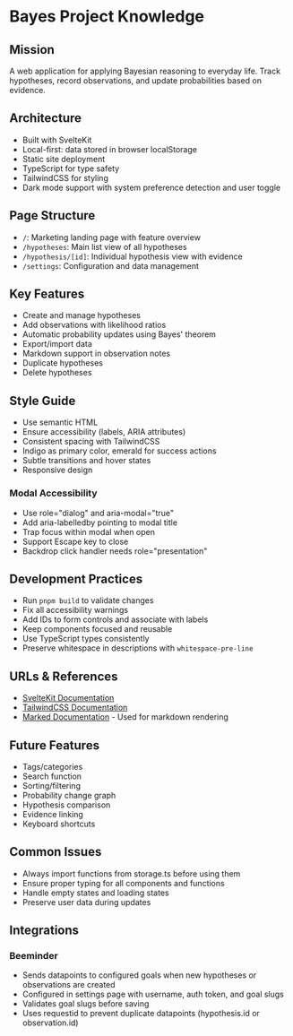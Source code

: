 # Bayes Project Knowledge

## Mission
A web application for applying Bayesian reasoning to everyday life. Track hypotheses, record observations, and update probabilities based on evidence.

## Architecture
- Built with SvelteKit
- Local-first: data stored in browser localStorage
- Static site deployment
- TypeScript for type safety
- TailwindCSS for styling
- Dark mode support with system preference detection and user toggle

## Page Structure
- `/`: Marketing landing page with feature overview
- `/hypotheses`: Main list view of all hypotheses
- `/hypothesis/[id]`: Individual hypothesis view with evidence
- `/settings`: Configuration and data management

## Key Features
- Create and manage hypotheses
- Add observations with likelihood ratios
- Automatic probability updates using Bayes' theorem
- Export/import data
- Markdown support in observation notes
- Duplicate hypotheses
- Delete hypotheses

## Style Guide
- Use semantic HTML
- Ensure accessibility (labels, ARIA attributes)
- Consistent spacing with TailwindCSS
- Indigo as primary color, emerald for success actions
- Subtle transitions and hover states
- Responsive design

### Modal Accessibility
- Use role="dialog" and aria-modal="true"
- Add aria-labelledby pointing to modal title
- Trap focus within modal when open
- Support Escape key to close
- Backdrop click handler needs role="presentation"

## Development Practices
- Run `pnpm build` to validate changes
- Fix all accessibility warnings
- Add IDs to form controls and associate with labels
- Keep components focused and reusable
- Use TypeScript types consistently
- Preserve whitespace in descriptions with `whitespace-pre-line`

## URLs & References
- [SvelteKit Documentation](https://kit.svelte.dev/)
- [TailwindCSS Documentation](https://tailwindcss.com/)
- [Marked Documentation](https://marked.js.org/) - Used for markdown rendering

## Future Features
- Tags/categories
- Search function
- Sorting/filtering
- Probability change graph
- Hypothesis comparison
- Evidence linking
- Keyboard shortcuts

## Common Issues
- Always import functions from storage.ts before using them
- Ensure proper typing for all components and functions
- Handle empty states and loading states
- Preserve user data during updates

## Integrations
### Beeminder
- Sends datapoints to configured goals when new hypotheses or observations are created
- Configured in settings page with username, auth token, and goal slugs
- Validates goal slugs before saving
- Uses requestid to prevent duplicate datapoints (hypothesis.id or observation.id)
